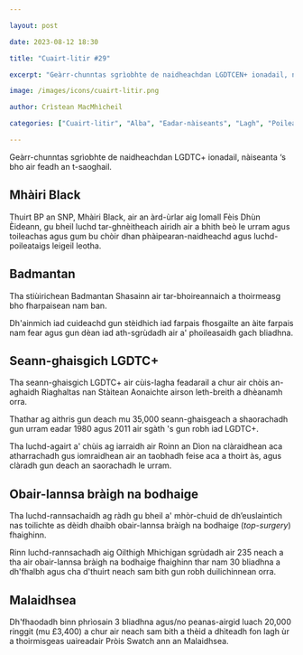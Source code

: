 ```yaml
---

layout: post

date: 2023-08-12 18:30

title: "Cuairt-litir #29"

excerpt: "Geàrr-chunntas sgrìobhte de naidheachdan LGDTCEN+ ionadail, nàiseanta ‘s bho air feadh an t-saoghail."

image: /images/icons/cuairt-litir.png

author: Crìstean MacMhìcheil

categories: ["Cuairt-litir", "Alba", "Eadar-nàiseants", "Lagh", "Poileataigs", "Slàinte", "Spòrs"]

---
```


Geàrr-chunntas sgrìobhte de naidheachdan LGDTC+ ionadail, nàiseanta ‘s bho air feadh an t-saoghail.

## Mhàiri Black

Thuirt BP an SNP, Mhàiri Black, air an àrd-ùrlar aig Iomall Fèis Dhùn Èideann, gu bheil luchd tar-ghnèitheach airidh air a bhith beò le urram agus toileachas agus gum bu chòir dhan phàipearan-naidheachd agus luchd-poileataigs leigeil leotha.

## Badmantan

Tha stiùirichean Badmantan Shasainn air tar-bhoireannaich a thoirmeasg bho fharpaisean nam ban.

Dh'ainmich iad cuideachd gun stèidhich iad farpais fhosgailte an àite farpais nam fear agus gun dèan iad ath-sgrùdadh air a' phoileasaidh gach bliadhna.

## Seann-ghaisgich LGDTC+

Tha seann-ghaisgich LGDTC+ air cùis-lagha feadarail a chur air chòis an-aghaidh Riaghaltas nan Stàitean Aonaichte airson leth-breith a dhèanamh orra.

Thathar ag aithris gun deach mu 35,000 seann-ghaisgeach a shaorachadh gun urram eadar 1980 agus 2011 air sgàth 's gun robh iad LGDTC+.

Tha luchd-agairt a' chùis ag iarraidh air Roinn an Dìon na clàraidhean aca atharrachadh gus iomraidhean air an taobhadh feise aca a thoirt às, agus clàradh gun deach an saorachadh le urram.

## Obair-lannsa bràigh na bodhaige

Tha luchd-rannsachaidh ag ràdh gu bheil a' mhòr-chuid de dh’euslaintich nas toilichte as dèidh dhaibh obair-lannsa bràigh na bodhaige (_top-surgery_) fhaighinn.

Rinn luchd-rannsachadh aig Oilthigh Mhichigan sgrùdadh air 235 neach a tha air obair-lannsa bràigh na bodhaige fhaighinn thar nam 30 bliadhna a dh'fhalbh agus cha d'thuirt neach sam bith gun robh duilichinnean orra.

## Malaidhsea

Dh'fhaodadh binn phrìosain 3 bliadhna agus/no peanas-airgid luach 20,000 ringgit (mu £3,400) a chur air neach sam bith a thèid a dhìteadh fon lagh ùr a thoirmisgeas uaireadair Pròis Swatch ann an Malaidhsea.
